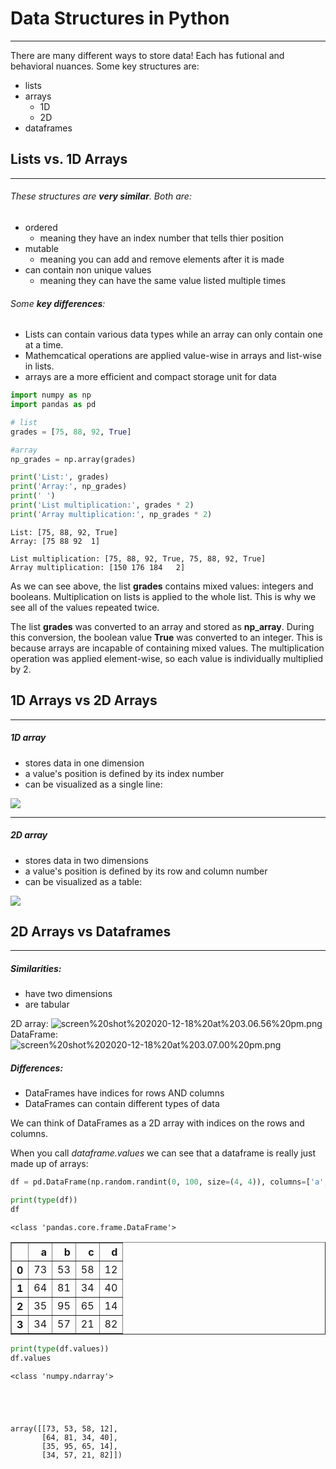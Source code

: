 # **Data Structures in Python**

***

There are many different ways to store data! Each has futional and behavioral nuances. Some key  structures are:
- lists
- arrays
    - 1D 
    - 2D
- dataframes



## **Lists** vs. **1D Arrays**
***

###### These structures are **very similar**. Both are:
- ordered
    - meaning they have an index number that tells thier position
- mutable
    - meaning you can add and remove elements after it is made
- can contain non unique values
    - meaning they can have the same value listed multiple times

###### Some **key differences**: 
- Lists can contain various data types while an array can only contain one at a time.
- Mathemcatical operations are applied value-wise in arrays and list-wise in lists.
- arrays are a more efficient and compact storage unit for data



```python
import numpy as np
import pandas as pd

# list
grades = [75, 88, 92, True]

#array
np_grades = np.array(grades)

print('List:', grades)
print('Array:', np_grades)
print(' ')
print('List multiplication:', grades * 2)
print('Array multiplication:', np_grades * 2)
```

    List: [75, 88, 92, True]
    Array: [75 88 92  1]
     
    List multiplication: [75, 88, 92, True, 75, 88, 92, True]
    Array multiplication: [150 176 184   2]


As we can see above, the list **grades** contains mixed values: integers and booleans. Multiplication on lists is applied to the whole list. This is why we see all of the values repeated twice.

The list **grades** was converted to an array and stored as **np_array**. During this conversion, the boolean value **True** was converted to an integer. This is because arrays are incapable of containing mixed values. The multiplication operation was applied element-wise, so each value is individually multiplied by 2.

## **1D Arrays** vs **2D Arrays**
***

##### 1D array
- stores data in one dimension
- a value's position is defined by its index number
- can be visualized as a single line:

<img src="attachment:screen%20shot%202020-11-07%20at%206.39.32%20pm.png" style="max-width:40%">

***

##### 2D array
- stores data in two dimensions
- a value's position is defined by its row and column number
- can be visualized as a table:

<img src="attachment:screen%20shot%202020-11-07%20at%206.34.32%20pm.png" style="max-width:100%">

## **2D Arrays** vs **Dataframes**
***

##### Similarities:
- have two dimensions
- are tabular

2D array:
![screen%20shot%202020-12-18%20at%203.06.56%20pm.png](attachment:screen%20shot%202020-12-18%20at%203.06.56%20pm.png)
DataFrame:
![screen%20shot%202020-12-18%20at%203.07.00%20pm.png](attachment:screen%20shot%202020-12-18%20at%203.07.00%20pm.png)

##### Differences:
- DataFrames have indices for rows AND columns
- DataFrames can contain different types of data

We can think of DataFrames as a 2D array with indices on the rows and columns. 

When you call *dataframe.values* we can see that a dataframe is really just made up of arrays:


```python
df = pd.DataFrame(np.random.randint(0, 100, size=(4, 4)), columns=['a', 'b', 'c', 'd'])

print(type(df))
df
```

    <class 'pandas.core.frame.DataFrame'>





<div>
<style scoped>
    .dataframe tbody tr th:only-of-type {
        vertical-align: middle;
    }

    .dataframe tbody tr th {
        vertical-align: top;
    }

    .dataframe thead th {
        text-align: right;
    }
</style>
<table border="1" class="dataframe">
  <thead>
    <tr style="text-align: right;">
      <th></th>
      <th>a</th>
      <th>b</th>
      <th>c</th>
      <th>d</th>
    </tr>
  </thead>
  <tbody>
    <tr>
      <th>0</th>
      <td>73</td>
      <td>53</td>
      <td>58</td>
      <td>12</td>
    </tr>
    <tr>
      <th>1</th>
      <td>64</td>
      <td>81</td>
      <td>34</td>
      <td>40</td>
    </tr>
    <tr>
      <th>2</th>
      <td>35</td>
      <td>95</td>
      <td>65</td>
      <td>14</td>
    </tr>
    <tr>
      <th>3</th>
      <td>34</td>
      <td>57</td>
      <td>21</td>
      <td>82</td>
    </tr>
  </tbody>
</table>
</div>




```python
print(type(df.values))
df.values
```

    <class 'numpy.ndarray'>





    array([[73, 53, 58, 12],
           [64, 81, 34, 40],
           [35, 95, 65, 14],
           [34, 57, 21, 82]])


